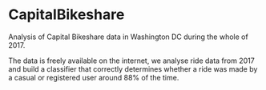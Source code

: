 # CapitalBikeshare
Analysis of Capital Bikeshare data in Washington DC during the whole of 2017.

The data is freely available on the internet, we analyse ride data from 2017 and build a classifier that correctly determines whether a ride was made by a casual or registered user around 88% of the time.
